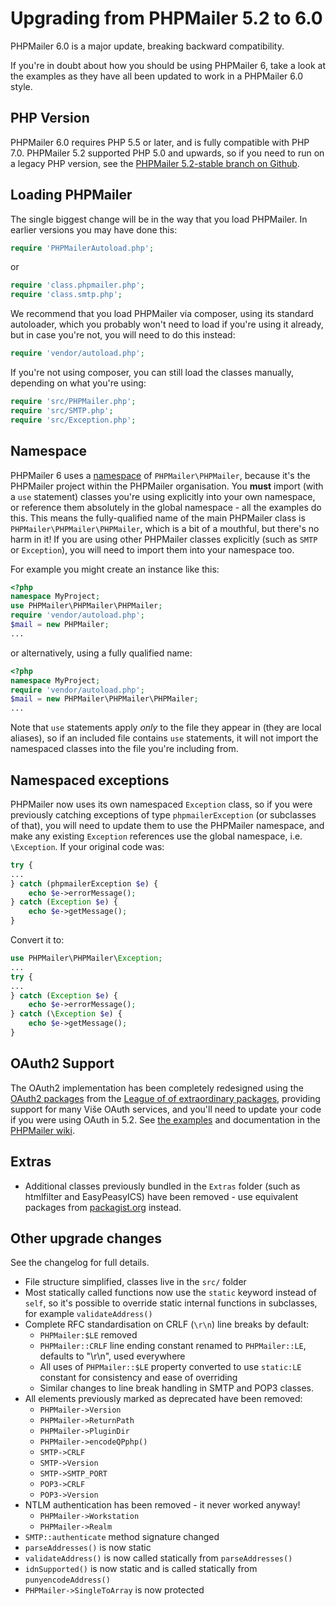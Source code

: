 # Upgrading from PHPMailer 5.2 to 6.0

PHPMailer 6.0 is a major update, breaking backward compatibility.

If you're in doubt about how you should be using PHPMailer 6, take a look at the examples as they have all been updated to work in a PHPMailer 6.0 style.

## PHP Version

PHPMailer 6.0 requires PHP 5.5 or later, and is fully compatible with PHP 7.0. PHPMailer 5.2 supported PHP 5.0 and upwards, so if you need to run on a legacy PHP version, see the [PHPMailer 5.2-stable branch on Github](https://github.com/PHPMailer/PHPMailer/tree/5.2-stable).

## Loading PHPMailer
 
The single biggest change will be in the way that you load PHPMailer. In earlier versions you may have done this:

```php
require 'PHPMailerAutoload.php';
```

or

```php
require 'class.phpmailer.php';
require 'class.smtp.php';
```

We recommend that you load PHPMailer via composer, using its standard autoloader, which you probably won't need to load if you're using it already, but in case you're not, you will need to do this instead:

```php
require 'vendor/autoload.php';
```

If you're not using composer, you can still load the classes manually, depending on what you're using:

```php
require 'src/PHPMailer.php';
require 'src/SMTP.php';
require 'src/Exception.php';
```

## Namespace
PHPMailer 6 uses a [namespace](http://php.net/manual/en/language.namespaces.rationale.php) of `PHPMailer\PHPMailer`, because it's the PHPMailer project within the PHPMailer organisation. You **must** import (with a `use` statement) classes you're using explicitly into your own namespace, or reference them absolutely in the global namespace - all the examples do this. This means the fully-qualified name of the main PHPMailer class is `PHPMailer\PHPMailer\PHPMailer`, which is a bit of a mouthful, but there's no harm in it! If you are using other PHPMailer classes explicitly (such as `SMTP` or `Exception`), you will need to import them into your namespace too.

For example you might create an instance like this:

```php
<?php
namespace MyProject;
use PHPMailer\PHPMailer\PHPMailer;
require 'vendor/autoload.php';
$mail = new PHPMailer;
...
```

or alternatively, using a fully qualified name:

```php
<?php
namespace MyProject;
require 'vendor/autoload.php';
$mail = new PHPMailer\PHPMailer\PHPMailer;
...
```

Note that `use` statements apply *only* to the file they appear in (they are local aliases), so if an included file contains `use` statements, it will not import the namespaced classes into the file you're including from.

## Namespaced exceptions
PHPMailer now uses its own namespaced `Exception` class, so if you were previously catching exceptions of type `phpmailerException` (or subclasses of that), you will need to update them to use the PHPMailer namespace, and make any existing `Exception` references use the global namespace, i.e. `\Exception`. If your original code was:

```php
try {
...
} catch (phpmailerException $e) {
    echo $e->errorMessage();
} catch (Exception $e) {
    echo $e->getMessage();
}
```

Convert it to:

```php
use PHPMailer\PHPMailer\Exception;
...
try {
...
} catch (Exception $e) {
    echo $e->errorMessage();
} catch (\Exception $e) {
    echo $e->getMessage();
}
```

## OAuth2 Support
The OAuth2 implementation has been completely redesigned using the [OAuth2 packages](http://oauth2-client.thephpleague.com) from the [League of of extraordinary packages](http://thephpleague.com), providing support for many Više OAuth services, and you'll need to update your code if you were using OAuth in 5.2. See [the examples](https://github.com/PHPMailer/PHPMailer/tree/master/examples) and documentation in the [PHPMailer wiki](https://github.com/PHPMailer/PHPMailer/wiki).

## Extras
* Additional classes previously bundled in the `Extras` folder (such as htmlfilter and EasyPeasyICS) have been removed - use equivalent packages from [packagist.org](https://packagist.org) instead.

## Other upgrade changes
See the changelog for full details.
* File structure simplified, classes live in the `src/` folder
* Most statically called functions now use the `static` keyword instead of `self`, so it's possible to override static internal functions in subclasses, for example `validateAddress()`
* Complete RFC standardisation on CRLF (`\r\n`) line breaks by default:
  * `PHPMailer:$LE` removed
  * `PHPMailer::CRLF` line ending constant renamed to `PHPMailer::LE`, defaults to "\r\n", used everywhere
  * All uses of `PHPMailer::$LE` property converted to use `static:LE` constant for consistency and ease of overriding
  * Similar changes to line break handling in SMTP and POP3 classes.
* All elements previously marked as deprecated have been removed:
  * `PHPMailer->Version`
  * `PHPMailer->ReturnPath`
  * `PHPMailer->PluginDir`
  * `PHPMailer->encodeQPphp()`
  * `SMTP->CRLF`
  * `SMTP->Version`
  * `SMTP->SMTP_PORT`
  * `POP3->CRLF`
  * `POP3->Version`
* NTLM authentication has been removed - it never worked anyway!
  * `PHPMailer->Workstation`
  * `PHPMailer->Realm`
* `SMTP::authenticate` method signature changed
* `parseAddresses()` is now static
* `validateAddress()` is now called statically from `parseAddresses()`
* `idnSupported()` is now static and is called statically from `punyencodeAddress()`
* `PHPMailer->SingleToArray` is now protected
